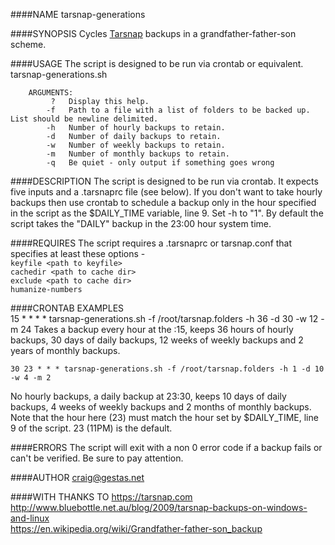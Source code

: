 ####NAME
tarsnap-generations  

####SYNOPSIS
Cycles [Tarsnap](https://tarsnap.com/ "Tarsnap") backups in a grandfather-father-son scheme.

####USAGE
The script is designed to be run via crontab or equivalent.
    tarsnap-generations.sh

        ARGUMENTS:
             ?   Display this help.    
            -f   Path to a file with a list of folders to be backed up. List should be newline delimited.  
            -h   Number of hourly backups to retain.
            -d   Number of daily backups to retain.
            -w   Number of weekly backups to retain.
            -m   Number of monthly backups to retain.
            -q   Be quiet - only output if something goes wrong

####DESCRIPTION
The script is designed to be run via crontab. It expects five inputs and a .tarsnaprc file (see below). If you don't want to take hourly backups then use crontab to schedule a backup only in the hour specified in the script as the $DAILY_TIME variable, line 9. Set -h to "1". By default the script takes the "DAILY" backup in the 23:00 hour system time. 

####REQUIRES
The script requires a .tarsnaprc or tarsnap.conf that specifies at least these options -  
```keyfile <path to keyfile>```  
    ```cachedir <path to cache dir>```  
    ```exclude <path to cache dir>```  
    ```humanize-numbers```

####CRONTAB EXAMPLES 	
    15 * * * * tarsnap-generations.sh -f /root/tarsnap.folders -h 36 -d 30 -w 12 -m 24
Takes a backup every hour at the :15, keeps 36 hours of hourly backups, 30 days of daily backups, 12 weeks of weekly backups and 2 years of monthly backups.
    
    30 23 * * * tarsnap-generations.sh -f /root/tarsnap.folders -h 1 -d 10 -w 4 -m 2
No hourly backups, a daily backup at 23:30, keeps 10 days of daily backups, 4 weeks of weekly backups and 2 months of monthly backups. Note that the hour here (23) must match the hour set by $DAILY_TIME, line 9 of the script. 23 (11PM) is the default.

####ERRORS
The script will exit with a non 0 error code if a backup fails or can't be verified. Be sure to pay attention. 

####AUTHOR
craig@gestas.net

####WITH THANKS TO
https://tarsnap.com  
http://www.bluebottle.net.au/blog/2009/tarsnap-backups-on-windows-and-linux  
https://en.wikipedia.org/wiki/Grandfather-father-son_backup

